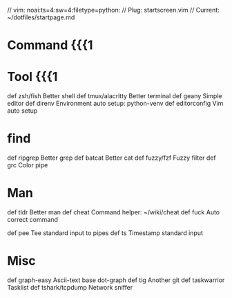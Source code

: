 // vim: noai:ts=4:sw=4:filetype=python:
// Plug:    startscreen.vim
// Current: ~/dotfiles/startpage.md

# Command {{{1
# Tool {{{1
def zsh/fish		Better shell
def tmux/alacritty	Better terminal
def geany			Simple editor
def direnv          Environment auto setup: python-venv
def editorconfig    Vim auto setup

# find
def ripgrep			Better grep
def batcat			Better cat
def fuzzy/fzf		Fuzzy filter
def grc				Color pipe

# Man
def tldr			Better man
def cheat			Command helper: ~/wiki/cheat
def fuck			Auto correct command

def pee				Tee standard input to pipes
def ts				Timestamp standard input

# Misc
def graph-easy		Ascii-text base dot-graph
def tig				Another git
def taskwarrior		Tasklist
def tshark/tcpdump	Network sniffer


